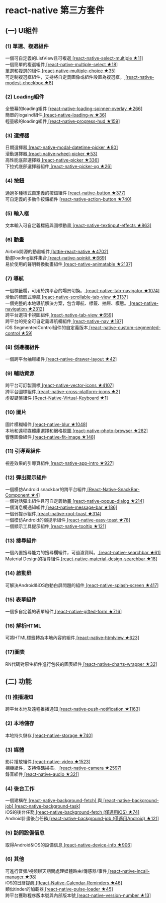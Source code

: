 # react-native 第三方套件 #

## (一) UI組件 ##
### (1) 單選、複選組件 ###
一個可自定義的ListView且可複選[ [react-native-select-multiple ★11] ](https://github.com/tableflip/react-native-select-multiple) </br>
一個簡單的複選組件[ [react-native-multiple-select ★18] ](https://github.com/toystars/react-native-multiple-select)</br>
單選和複選的組件[ [react-native-multiple-choice ★35] ](https://github.com/d-a-n/react-native-multiple-choice)</br>
可定制複選框組件，支持將自定義圖像或組件設置為複選框。[ [react-native-modest-checkbox ★8] ](https://github.com/tiaanduplessis/react-native-modest-checkbox)

### (2) Loading組件 ###
全螢幕的loading組件 [ [react-native-loading-spinner-overlay ★266] ](https://github.com/niftylettuce/react-native-loading-spinner-overlay)</br>
簡單的logaind組件[ [react-native-loading-w ★36] ](https://github.com/wenxucheng/react-native-loading-w)</br>
輕量級的loading組件[ [react-native-progress-hud ★159]](https://github.com/naoufal/react-native-progress-hud)

### (3) 選擇器 ###
日期選擇器[ [react-native-modal-datetime-picker ★80] ](https://github.com/mmazzarolo/react-native-modal-datetime-picker)</br>
滾動選擇器[ [react-native-wheel-picker ★53] ](https://github.com/lesliesam/react-native-wheel-picker)</br>
高性能底部選擇器[ [react-native-picker ★336] ](https://github.com/beefe/react-native-picker)</br>
下拉式底部選擇器組件[ [react-native-picker-xg ★26] ](https://github.com/xgfe/react-native-picker-xg)

### (4) 按鈕 ###
通過多種樣式自定義的按鈕組件 [ [react-native-button ★377] ](https://github.com/APSL/react-native-button)</br>
可自定義的多動作按鈕組件 [ [react-native-action-button ★740] ](https://github.com/mastermoo/react-native-action-button)

### (5) 輸入框 ###
文本輸入可自定義標籤與圖標動畫[ [react-native-textinput-effects ★863] ](https://github.com/halilb/react-native-textinput-effects)

### (6) 動畫 ###
Airbnb開源的動畫組件[ [lottie-react-native ★4702] ](https://github.com/airbnb/lottie-react-native)</br>
動畫loading組件集合[ [react-native-spinkit ★669] ](https://github.com/maxs15/react-native-spinkit)</br>
易於使用的聲明轉換動畫組件[ [react-native-animatable ★2137] ](https://github.com/oblador/react-native-animatable)

### (7) 導航 ###
一個標籤欄，可用於跨平台的場景切換。[ [react-native-tab-navigator ★1074] ](https://github.com/exponent/react-native-tab-navigator)</br>
滑動的標籤式導航[ [react-native-scrollable-tab-view ★3137] ](https://github.com/skv-headless/react-native-scrollable-tab-view)</br>
一個完整的本地導航解決方案，包含導航、標籤、抽屜、模態。[ [react-native-navigation ★2312] ](https://github.com/wix/react-native-navigation)</br>
跨平台選項卡視圖組件[ [react-native-tab-view ★659] ](https://github.com/react-native-community/react-native-tab-view)</br>
跨平台的完全可自定義導航欄組件[ [react-native-nav ★187] ](https://github.com/jineshshah36/react-native-nav)</br>
iOS SegmentedControl組件的自定義版本[ [react-native-custom-segmented-control ★59] ](https://github.com/wix/react-native-custom-segmented-control)

### (8) 側邊欄組件 ###
一個跨平台抽屜組件[ [react-native-drawer-layout ★42] ](https://github.com/react-native-community/react-native-drawer-layout)

### (9) 輔助資源 ###
跨平台可訂製圖標[ [react-native-vector-icons ★4107] ](https://github.com/oblador/react-native-vector-icons)</br>
跨平台圖標組件[ [react-native-cross-platform-icons ★2] ](https://github.com/dwicao/react-native-cross-platform-icons)</br>
虛擬鍵盤組件[ [React-Native-Virtual-Keyboard ★1] ](https://github.com/nshaposhnik/React-Native-Virtual-Keyboard)

### (10) 圖片 ###
圖片模糊組件[ [react-native-blur ★1048] ](https://github.com/react-native-community/react-native-blur)</br>
本地和遠程媒體庫選擇和網格視圖[ [react-native-photo-browser ★282] ](https://github.com/halilb/react-native-photo-browser)</br>
響應圖像組件[ [react-native-fit-image ★148] ](https://github.com/huiseoul/react-native-fit-image)

### (11) 引導頁組件 ###
視差效果的引導頁組件[ [react-native-app-intro ★927] ](https://github.com/FuYaoDe/react-native-app-intro)

### (12) 彈出提示組件 ###
一個模仿Android snackbar的跨平台組件[ [React-Native-SnackBar-Component ★4] ](https://github.com/SiDevesh/React-Native-SnackBar-Component)</br>
一個對話彈出組件且可自定義動畫[ [react-native-popup-dialog ★214] ](https://github.com/jacklam718/react-native-popup-dialog)</br>
一個消息欄通知組件[ [react-native-message-bar ★186] ](https://github.com/KBLNY/react-native-message-bar)</br>
一個弱提示組件[ [react-native-root-toast ★314] ](https://github.com/magicismight/react-native-root-toast)</br> 
一個模仿Android的弱提示組件[ [react-native-easy-toast ★78] ](https://github.com/crazycodeboy/react-native-easy-toast)</br>
一個顯示工具提示組件[ [react-native-tooltip ★121] ](https://github.com/chirag04/react-native-tooltip)

### (13) 搜尋組件 ###
一個內置搜尋能力的搜尋欄組件，可過濾資料。[ [react-native-searchbar ★61] ](https://github.com/localz/react-native-searchbar)</br>
Material Design的搜尋組件[ [react-native-material-design-searchbar ★18] ](https://github.com/ananddayalan/react-native-material-design-searchbar)

### (14) 啟動屏 ###
可解決Android&iOS啟動白屏問題的組件[ [react-native-splash-screen ★417] ](https://github.com/crazycodeboy/react-native-splash-screen/blob/master/README.zh.md)

### (15) 表單組件 ###
一個多自定義的表單組件[ [react-native-gifted-form ★716] ](https://github.com/FaridSafi/react-native-gifted-form)

### (16) 解析HTML ###
可將HTML標籤轉為本地內容的組件[ [react-native-htmlview ★623] ](https://github.com/jsdf/react-native-htmlview)

### (17)圖表 ###
RN代碼對原生組件進行包裝的圖表組件[ [react-native-charts-wrapper ★32] ](https://github.com/wuxudong/react-native-charts-wrapper)

## (二) 功能 ##
### (1) 推播通知 ###
跨平台本地及遠程推播通知[ [react-native-push-notification ★1163] ](https://github.com/zo0r/react-native-push-notification)

### (2) 本地儲存 ###
本地持久儲存[ [react-native-storage ★740] ](https://github.com/sunnylqm/react-native-storage/blob/master/README-CHN.md)

### (3) 媒體 ###
影片播放組件[ [react-native-video ★1523] ](https://github.com/react-native-community/react-native-video)</br>
相機組件，支持條碼掃描。[ [react-native-camera ★2597] ](https://github.com/lwansbrough/react-native-camera)</br>
錄音組件[ [react-native-audio ★321] ](https://github.com/jsierles/react-native-audio)

### (4) 後台工作 ###
一個建構在[ [react-native-background-fetch] ](https://github.com/transistorsoft/react-native-background-fetch)與[ [react-native-background-job] ](https://github.com/vikeri/react-native-background-job)[ [react-native-background-task] ](https://www.npmjs.com/package/react-native-background-task)</br>
iOS的後台任務[ [react-native-background-fetch (僅適用iOS) ★74] ](https://github.com/transistorsoft/react-native-background-fetch)</br>
Android計畫後台任務[ [react-native-background-job (僅適用Android) ★121] ](https://github.com/vikeri/react-native-background-job)

### (5) 訪問設備信息 ###
取得Android&iOS的設備信息[ [react-native-device-info ★906] ](https://github.com/rebeccahughes/react-native-device-info)

### (6) 其他 ###
可進行音頻/視頻聊天期間處理媒體路由/傳感器/事件[ [react-native-incall-manager ★98] ](https://github.com/zxcpoiu/react-native-incall-manager)</br>
iOS的日曆提醒[ [React-Native-Calendar-Reminders ★46] ](https://github.com/wmcmahan/React-Native-Calendar-Reminders)</br>
類似tinder的加載器[ [react-native-pulse-loader ★45] ](https://github.com/mastermoo/react-native-pulse-loader)</br>
跨平台獲取程序版本號與內部版本號[ [react-native-version-number ★13] ](https://github.com/APSL/react-native-version-number)
